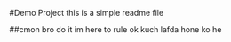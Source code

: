 #Demo Project
this is a simple readme file 

##cmon bro do it 
im here to rule ok 
kuch lafda hone ko he
